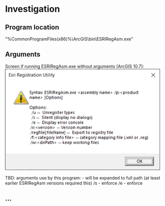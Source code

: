 # Investigation

## Program location
"%CommonProgramFiles(x86)%\ArcGIS\bin\ESRIRegAsm.exe"

## Arguments
Screen if running ESRIRegAsm.exe without arguments (ArcGIS 10.7):
![](./assets/Arguments_Arcgis_10_7.png "Screen if running ESRIRegAsm.exe without arguments")

TBD: arguments use by this program:
<assembly name> - will be expanded to full path (at least earlier ESRIRegAsm versions required this)
/s - enforce
/e - enforce

## ...

